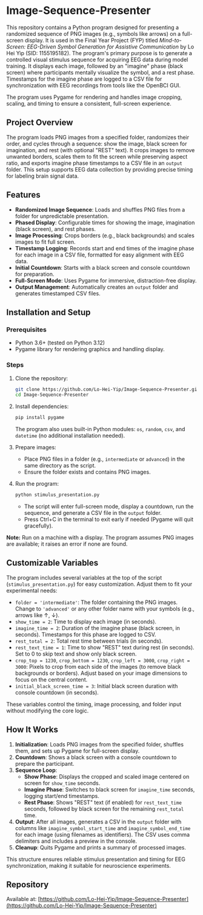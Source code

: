 # Image-Sequence-Presenter

This repository contains a Python program designed for presenting a randomized sequence of PNG images (e.g., symbols like arrows) on a full-screen display. It is used in the Final Year Project (FYP) titled _Mind-to-Screen: EEG-Driven Symbol Generation for Assistive Communication_ by Lo Hei Yip (SID: 1155195182). The program's primary purpose is to generate a controlled visual stimulus sequence for acquiring EEG data during model training. It displays each image, followed by an "imagine" phase (black screen) where participants mentally visualize the symbol, and a rest phase. Timestamps for the imagine phase are logged to a CSV file for synchronization with EEG recordings from tools like the OpenBCI GUI.

The program uses Pygame for rendering and handles image cropping, scaling, and timing to ensure a consistent, full-screen experience.

## Project Overview

The program loads PNG images from a specified folder, randomizes their order, and cycles through a sequence: show the image, black screen for imagination, and rest (with optional "REST" text). It crops images to remove unwanted borders, scales them to fit the screen while preserving aspect ratio, and exports imagine phase timestamps to a CSV file in an `output` folder. This setup supports EEG data collection by providing precise timing for labeling brain signal data.

## Features

- **Randomized Image Sequence**: Loads and shuffles PNG files from a folder for unpredictable presentation.
- **Phased Display**: Configurable times for showing the image, imagination (black screen), and rest phases.
- **Image Processing**: Crops borders (e.g., black backgrounds) and scales images to fit full screen.
- **Timestamp Logging**: Records start and end times of the imagine phase for each image in a CSV file, formatted for easy alignment with EEG data.
- **Initial Countdown**: Starts with a black screen and console countdown for preparation.
- **Full-Screen Mode**: Uses Pygame for immersive, distraction-free display.
- **Output Management**: Automatically creates an `output` folder and generates timestamped CSV files.

## Installation and Setup

### Prerequisites

- Python 3.6+ (tested on Python 3.12)
- Pygame library for rendering graphics and handling display.

### Steps

1. Clone the repository:

   ```bash
   git clone https://github.com/Lo-Hei-Yip/Image-Sequence-Presenter.git
   cd Image-Sequence-Presenter
   ```

2. Install dependencies:

   ```bash
   pip install pygame
   ```

   The program also uses built-in Python modules: `os`, `random`, `csv`, and `datetime` (no additional installation needed).

3. Prepare images:

   - Place PNG files in a folder (e.g., `intermediate` or `advanced`) in the same directory as the script.
   - Ensure the folder exists and contains PNG images.

4. Run the program:

   ```bash
   python stimulus_presentation.py
   ```

   - The script will enter full-screen mode, display a countdown, run the sequence, and generate a CSV file in the `output` folder.
   - Press Ctrl+C in the terminal to exit early if needed (Pygame will quit gracefully).

**Note:** Run on a machine with a display. The program assumes PNG images are available; it raises an error if none are found.

## Customizable Variables

The program includes several variables at the top of the script (`stimulus_presentation.py`) for easy customization. Adjust them to fit your experimental needs:

- `folder = 'intermediate'`: The folder containing the PNG images. Change to `'advanced'` or any other folder name with your symbols (e.g., arrows like ↑, ↓).
- `show_time = 2`: Time to display each image (in seconds).
- `imagine_time = 2`: Duration of the imagine phase (black screen, in seconds). Timestamps for this phase are logged to CSV.
- `rest_total = 2`: Total rest time between trials (in seconds).
- `rest_text_time = 1`: Time to show "REST" text during rest (in seconds). Set to 0 to skip text and show only black screen.
- `crop_top = 1230`, `crop_bottom = 1230`, `crop_left = 3000`, `crop_right = 3000`: Pixels to crop from each side of the images (to remove black backgrounds or borders). Adjust based on your image dimensions to focus on the central content.
- `initial_black_screen_time = 3`: Initial black screen duration with console countdown (in seconds).

These variables control the timing, image processing, and folder input without modifying the core logic.

## How It Works

1. **Initialization**: Loads PNG images from the specified folder, shuffles them, and sets up Pygame for full-screen display.
2. **Countdown**: Shows a black screen with a console countdown to prepare the participant.
3. **Sequence Loop**:
   - **Show Phase**: Displays the cropped and scaled image centered on screen for `show_time` seconds.
   - **Imagine Phase**: Switches to black screen for `imagine_time` seconds, logging start/end timestamps.
   - **Rest Phase**: Shows "REST" text (if enabled) for `rest_text_time` seconds, followed by black screen for the remaining `rest_total` time.
4. **Output**: After all images, generates a CSV in the `output` folder with columns like `imagine_symbol_start_time` and `imagine_symbol_end_time` for each image (using filenames as identifiers). The CSV uses comma delimiters and includes a preview in the console.
5. **Cleanup**: Quits Pygame and prints a summary of processed images.

This structure ensures reliable stimulus presentation and timing for EEG synchronization, making it suitable for neuroscience experiments.

## Repository

Available at: [https://github.com/Lo-Hei-Yip/Image-Sequence-Presenter](https://github.com/Lo-Hei-Yip/Image-Sequence-Presenter)
